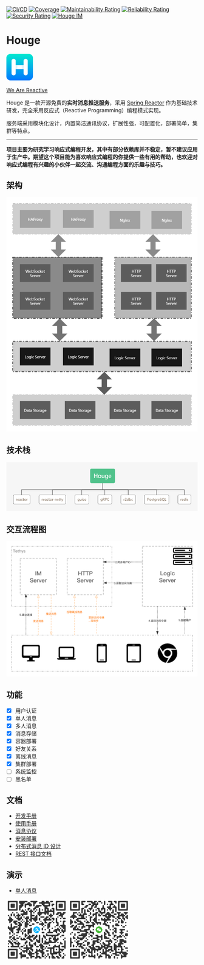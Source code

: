 [![CI/CD](https://github.com/kevin70/houge/workflows/Houge%20CI/CD/badge.svg)](https://github.com/kevin70/houge/actions)
[![Coverage](https://sonarcloud.io/api/project_badges/measure?project=houge&metric=coverage)](https://sonarcloud.io/dashboard?id=houge)
[![Maintainability Rating](https://sonarcloud.io/api/project_badges/measure?project=houge&metric=sqale_rating)](https://sonarcloud.io/dashboard?id=houge)
[![Reliability Rating](https://sonarcloud.io/api/project_badges/measure?project=houge&metric=reliability_rating)](https://sonarcloud.io/dashboard?id=houge)
[![Security Rating](https://sonarcloud.io/api/project_badges/measure?project=houge&metric=security_rating)](https://sonarcloud.io/dashboard?id=houge)
[![Houge IM](https://pub.idqqimg.com/wpa/images/group.png)](https://qm.qq.com/cgi-bin/qm/qr?k=W8UiTh5rmq4O0SZJFnnWfh3SegzTGIWo&jump_from=webapi)

# Houge

![](docs/images/houge-logo/logo.png)

[We Are Reactive](https://www.reactivemanifesto.org/zh-CN)

Houge 是一款开源免费的**实时消息推送服务**，采用 [Spring Reactor](https://projectreactor.io/) 作为基础技术研发，完全采用反应式（Reactive Programming）编程模式实现。

服务端采用模块化设计，内置简洁通讯协议，扩展性强，可配置化，部署简单，集群等特点。

****

**项目主要为研究学习响应式编程开发，其中有部分依赖库并不稳定，暂不建议应用于生产中。期望这个项目能为喜欢响应式编程的你提供一些有用的帮助，也欢迎对响应式编程有兴趣的小伙伴一起交流、沟通编程方面的乐趣与技巧。**

## 架构

![](docs/images/houge-arch-20210514.png)

## 技术栈

![](docs/images/houge-tech-stack.png)

## 交互流程图

![](docs/images/flow-20200330.png)

## 功能

- [x] 用户认证
- [x] 单人消息
- [x] 多人消息
- [x] 消息存储
- [x] 容器部署
- [x] 好友关系
- [x] 离线消息
- [x] 集群部署
- [ ] 系统监控
- [ ] 黑名单

## 文档

- [开发手册](docs/dev/index.md)
- [使用手册](docs/manual/index.md)
- [消息协议](docs/design/message_protocol.md)
- [安装部署](docs/deployment/install.md)
- [分布式消息 ID 设计](docs/design/message_id.md)
- [REST 接口文档](https://kk70.gitee.io/houge/houge-rest.html)

## 演示

- [单人消息](https://www.bilibili.com/video/BV1Cq4y1c7bN?share_source=copy_web)

![Alipay](docs/images/alipay_qrcode.png)
![Wechat](docs/images/wechat_qrcode.png)
